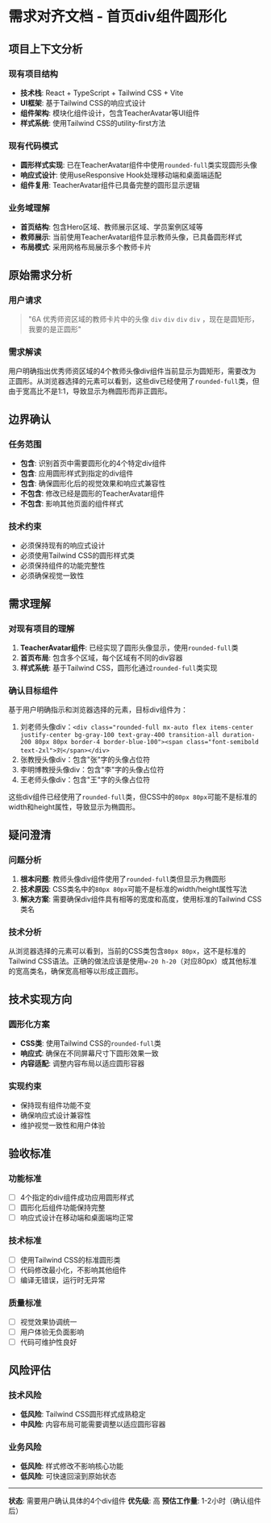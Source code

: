 # 需求对齐文档 - 首页div组件圆形化

## 项目上下文分析

### 现有项目结构
- **技术栈**: React + TypeScript + Tailwind CSS + Vite
- **UI框架**: 基于Tailwind CSS的响应式设计
- **组件架构**: 模块化组件设计，包含TeacherAvatar等UI组件
- **样式系统**: 使用Tailwind CSS的utility-first方法

### 现有代码模式
- **圆形样式实现**: 已在TeacherAvatar组件中使用`rounded-full`类实现圆形头像
- **响应式设计**: 使用useResponsive Hook处理移动端和桌面端适配
- **组件复用**: TeacherAvatar组件已具备完整的圆形显示逻辑

### 业务域理解
- **首页结构**: 包含Hero区域、教师展示区域、学员案例区域等
- **教师展示**: 当前使用TeacherAvatar组件显示教师头像，已具备圆形样式
- **布局模式**: 采用网格布局展示多个教师卡片

## 原始需求分析

### 用户请求
> "6A 优秀师资区域的教师卡片中的头像 `div` `div` `div` `div` ，现在是圆矩形，我要的是正圆形"

### 需求解读
用户明确指出优秀师资区域的4个教师头像div组件当前显示为圆矩形，需要改为正圆形。从浏览器选择的元素可以看到，这些div已经使用了`rounded-full`类，但由于宽高比不是1:1，导致显示为椭圆形而非正圆形。

## 边界确认

### 任务范围
- **包含**: 识别首页中需要圆形化的4个特定div组件
- **包含**: 应用圆形样式到指定的div组件
- **包含**: 确保圆形化后的视觉效果和响应式兼容性
- **不包含**: 修改已经是圆形的TeacherAvatar组件
- **不包含**: 影响其他页面的组件样式

### 技术约束
- 必须保持现有的响应式设计
- 必须使用Tailwind CSS的圆形样式类
- 必须保持组件的功能完整性
- 必须确保视觉一致性

## 需求理解

### 对现有项目的理解
1. **TeacherAvatar组件**: 已经实现了圆形头像显示，使用`rounded-full`类
2. **首页布局**: 包含多个区域，每个区域有不同的div容器
3. **样式系统**: 基于Tailwind CSS，圆形化通过`rounded-full`类实现

### 确认目标组件
基于用户明确指示和浏览器选择的元素，目标div组件为：
1. 刘老师头像div：`<div class="rounded-full mx-auto flex items-center justify-center bg-gray-100 text-gray-400 transition-all duration-200 80px 80px border-4 border-blue-100"><span class="font-semibold text-2xl">刘</span></div>`
2. 张教授头像div：包含"张"字的头像占位符
3. 李明博教授头像div：包含"李"字的头像占位符
4. 王老师头像div：包含"王"字的头像占位符

这些div组件已经使用了`rounded-full`类，但CSS中的`80px 80px`可能不是标准的width和height属性，导致显示为椭圆形。

## 疑问澄清

### 问题分析
1. **根本问题**: 教师头像div组件使用了`rounded-full`类但显示为椭圆形
2. **技术原因**: CSS类名中的`80px 80px`可能不是标准的width/height属性写法
3. **解决方案**: 需要确保div组件具有相等的宽度和高度，使用标准的Tailwind CSS类名

### 技术分析
从浏览器选择的元素可以看到，当前的CSS类包含`80px 80px`，这不是标准的Tailwind CSS语法。正确的做法应该是使用`w-20 h-20`（对应80px）或其他标准的宽高类名，确保宽高相等以形成正圆形。

## 技术实现方向

### 圆形化方案
- **CSS类**: 使用Tailwind CSS的`rounded-full`类
- **响应式**: 确保在不同屏幕尺寸下圆形效果一致
- **内容适配**: 调整内容布局以适应圆形容器

### 实现约束
- 保持现有组件功能不变
- 确保响应式设计兼容性
- 维护视觉一致性和用户体验

## 验收标准

### 功能标准
- [ ] 4个指定的div组件成功应用圆形样式
- [ ] 圆形化后组件功能保持完整
- [ ] 响应式设计在移动端和桌面端均正常

### 技术标准
- [ ] 使用Tailwind CSS的标准圆形类
- [ ] 代码修改最小化，不影响其他组件
- [ ] 编译无错误，运行时无异常

### 质量标准
- [ ] 视觉效果协调统一
- [ ] 用户体验无负面影响
- [ ] 代码可维护性良好

## 风险评估

### 技术风险
- **低风险**: Tailwind CSS圆形样式成熟稳定
- **中风险**: 内容布局可能需要调整以适应圆形容器

### 业务风险
- **低风险**: 样式修改不影响核心功能
- **低风险**: 可快速回滚到原始状态

---

**状态**: 需要用户确认具体的4个div组件
**优先级**: 高
**预估工作量**: 1-2小时（确认组件后）